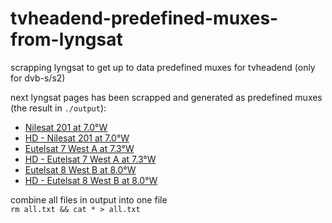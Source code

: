 # tvheadend-predefined-muxes-from-lyngsat
scrapping lyngsat to get up to data predefined muxes for tvheadend (only for dvb-s/s2)

next lyngsat pages has been scrapped and generated as predefined muxes (the result in `./output`):
* [Nilesat 201 at 7.0°W](https://www.lyngsat.com/Nilesat-201.html)
* [HD - Nilesat 201 at 7.0°W](https://www.lyngsat.com/hd/Nilesat-201.html)
* [Eutelsat 7 West A at 7.3°W](https://www.lyngsat.com/Eutelsat-7-West-A.html) 
* [HD - Eutelsat 7 West A at 7.3°W](https://www.lyngsat.com/hd/Eutelsat-7-West-A.html)
* [Eutelsat 8 West B at 8.0°W](https://www.lyngsat.com/Eutelsat-8-West-B.html)
* [HD - Eutelsat 8 West B at 8.0°W](https://www.lyngsat.com/hd/Eutelsat-8-West-B.html)

combine all files in output into one file \
`rm all.txt && cat * > all.txt`
